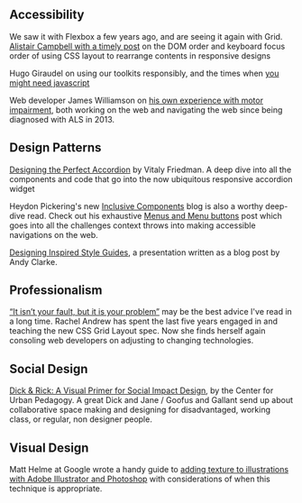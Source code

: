 ## Accessibility
We saw it with Flexbox a few years ago, and are seeing it again with Grid. [Alistair Campbell with a timely post](https://alastairc.ac/2017/06/the-responsive-order-conflict/) on the DOM order and keyboard focus order of using CSS layout to rearrange contents in responsive designs

Hugo Giraudel on using our toolkits responsibly, and the times when [you might need javascript](https://hugogiraudel.com/2016/10/13/you-might-need-javascript/)

Web developer James Williamson on [his own experience with motor impairment](http://simpleprimate.com/blog/motor), both working on the web and navigating the web since being diagnosed with ALS in 2013.

## Design Patterns
[Designing the Perfect Accordion](https://www.smashingmagazine.com/2017/06/designing-perfect-accordion-checklist/) by Vitaly Friedman. A deep dive into all the components and code that go into the now ubiquitous responsive accordion widget

Heydon Pickering's new [Inclusive Components](https://inclusive-components.design/) blog is also a worthy deep-dive read. Check out his exhaustive [Menus and Menu buttons](https://inclusive-components.design/menus-menu-buttons/) post which goes into all the challenges context throws into making accessible navigations on the web.

[Designing Inspired Style Guides](https://stuffandnonsense.co.uk/blog/about/designing-inspired-style-guides-presentation-slides-and-transcript), a presentation written as a blog post by Andy Clarke.

## Professionalism
[“It isn’t your fault, but it is your problem”](https://rachelandrew.co.uk/archives/2017/07/04/is-it-really-safe-to-start-using-css-grid-layout/) may be the best advice I've read in a long time. Rachel Andrew has spent the last five years engaged in and teaching the new CSS Grid Layout spec. Now she finds herself again consoling web developers on adjusting to changing technologies. 

## Social Design
[Dick & Rick: A Visual Primer for Social Impact Design](http://welcometocup.org/Projects/TechnicalAssistance/DickRick), by the Center for Urban Pedagogy. A great Dick and Jane / Goofus and Gallant send up about collaborative space making and designing for disadvantaged, working class, or regular, non designer people.

## Visual Design
Matt Helme at Google wrote a handy guide to [adding texture to illustrations with Adobe Illustrator and Photoshop](https://medium.com/google-design/salt-pepper-the-art-of-illustrating-texture-c962dc67cc35) with considerations of when this technique is appropriate.

